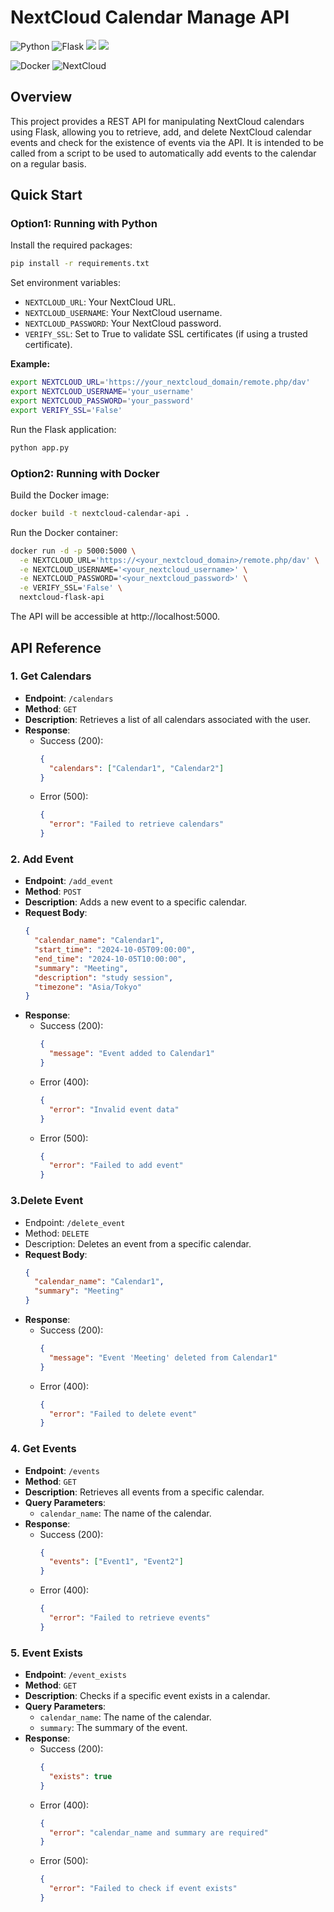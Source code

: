 # NextCloud Calendar Manage API

![Python](https://img.shields.io/badge/Python-3.11%20%7C%203.12-yellow?logo=python&logoColor=white)
![Flask](https://img.shields.io/badge/Flask-green?logo=flask&logoColor=white)
![](https://img.shields.io/badge/CalDAV-green)
![](https://img.shields.io/badge/iCalendar-green)

![Docker](https://img.shields.io/badge/Docker-blue?logo=docker&logoColor=white)
![NextCloud](https://img.shields.io/badge/NextCloud-blue?logo=nextcloud&logoColor=white)

## Overview

This project provides a REST API for manipulating NextCloud calendars using Flask, allowing you to retrieve, add, and delete NextCloud calendar events and check for the existence of events via the API. It is intended to be called from a script to be used to automatically add events to the calendar on a regular basis.

## Quick Start

### Option1: Running with Python

Install the required packages:
```bash
pip install -r requirements.txt
```

Set environment variables:

- `NEXTCLOUD_URL`: Your NextCloud URL.
- `NEXTCLOUD_USERNAME`: Your NextCloud username.
- `NEXTCLOUD_PASSWORD`: Your NextCloud password.
- `VERIFY_SSL`: Set to True to validate SSL certificates (if using a trusted certificate).

**Example:**
```bash
export NEXTCLOUD_URL='https://your_nextcloud_domain/remote.php/dav'
export NEXTCLOUD_USERNAME='your_username'
export NEXTCLOUD_PASSWORD='your_password'
export VERIFY_SSL='False'
```

Run the Flask application:
```bash
python app.py
```

### Option2: Running with Docker

Build the Docker image:
```bash
docker build -t nextcloud-calendar-api .
```

Run the Docker container:
```bash
docker run -d -p 5000:5000 \
  -e NEXTCLOUD_URL='https://<your_nextcloud_domain>/remote.php/dav' \
  -e NEXTCLOUD_USERNAME='<your_nextcloud_username>' \
  -e NEXTCLOUD_PASSWORD='<your_nextcloud_password>' \
  -e VERIFY_SSL='False' \
  nextcloud-flask-api
```

The API will be accessible at http://localhost:5000.


## API Reference
### 1. Get Calendars
- **Endpoint**: `/calendars`
- **Method**: `GET`
- **Description**: Retrieves a list of all calendars associated with the user.
- **Response**:
  - Success (200):
    ```json
    {
      "calendars": ["Calendar1", "Calendar2"]
    }
    ```
  - Error (500):
    ```json
    {
      "error": "Failed to retrieve calendars"
    }
    ```

### 2. Add Event
- **Endpoint**: `/add_event`
- **Method**: `POST`
- **Description**: Adds a new event to a specific calendar.
- **Request Body**:
  ```json
  {
    "calendar_name": "Calendar1",
    "start_time": "2024-10-05T09:00:00",
    "end_time": "2024-10-05T10:00:00",
    "summary": "Meeting",
    "description": "study session",
    "timezone": "Asia/Tokyo"
  }
- **Response**:
  - Success (200):
    ```json
    {
      "message": "Event added to Calendar1"
    }
    ```
  - Error (400):
    ```json
    {
      "error": "Invalid event data"
    }
    ```
  - Error (500):
    ```json
    {
      "error": "Failed to add event"
    }
    ```
### 3.Delete Event
- Endpoint: `/delete_event`
- Method: `DELETE`
- Description: Deletes an event from a specific calendar.
- **Request Body**:
  ```json
  {
    "calendar_name": "Calendar1",
    "summary": "Meeting"
  }
- **Response**:
  - Success (200):
    ```json
    {
      "message": "Event 'Meeting' deleted from Calendar1"
    }
    ```
  - Error (400):
    ```json
    {
      "error": "Failed to delete event"
    }
    ```
### 4. Get Events
- **Endpoint**: `/events`
- **Method**: `GET`
- **Description**: Retrieves all events from a specific calendar.
- **Query Parameters**:
  - `calendar_name`: The name of the calendar.
- **Response**:
  - Success (200):
    ```json
    {
      "events": ["Event1", "Event2"]
    }
    ```
  - Error (400):
    ```json
    {
      "error": "Failed to retrieve events"
    }
    ```
### 5. Event Exists
- **Endpoint**: `/event_exists`
- **Method**: `GET`
- **Description**: Checks if a specific event exists in a calendar.
- **Query Parameters**:
  - `calendar_name`: The name of the calendar.
  - `summary`: The summary of the event.
- **Response**:
  - Success (200):
    ```json
    {
      "exists": true
    }
    ```
  - Error (400):
    ```json
    {
      "error": "calendar_name and summary are required"
    }
    ```
  - Error (500):
    ```json
    {
      "error": "Failed to check if event exists"
    }
    ```
